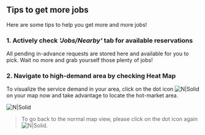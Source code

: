 <h2> Tips to get more jobs</h2>

Here are some tips to help you get more and more jobs!

<h3>1. Actively check <i>'Jobs/Nearby'</i> tab for available reservations</h3>

All pending in-advance requests are stored here and available for you to pick. Wait no more and grab yourself those plenty of jobs!

<h3>2. Navigate to high-demand area by checking Heat Map</h3>

To visualize the service demand in your area, click on the dot icon ![N|Solid](https://static-qup.s3.us-west-1.amazonaws.com/gif/heatmap3.png) on your map now and take advantage to locate the hot-market area.

![N|Solid](https://static-qup.s3-us-west-1.amazonaws.com/gojo/driver-heat-map.png)

> To go back to the normal map view, please click on the dot icon again ![N|Solid](https://static-qup.s3.us-west-1.amazonaws.com/gif/heatmap2.png).
